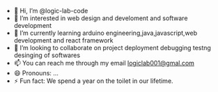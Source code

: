 - 👋 Hi, I’m @logic-lab-code
- 👀 I’m interested in web design and develoment and  software development
- 🌱 I’m currently learning arduino engineering,java,javascript,web development and react framework
- 💞️ I’m looking to collaborate on project deployment debugging testng desinging of softwares
- 📫 You can reach me through my email logiclab001@gmal.com
- 😄 Pronouns: ...
- ⚡ Fun fact: We spend a year on the toilet in our lifetime.

<!---
logic-lab-code/logic-lab-code is a ✨ special ✨ repository because its `README.md` (this file) appears on your GitHub profile.
You can click the Preview link to take a look at your changes.
--->
